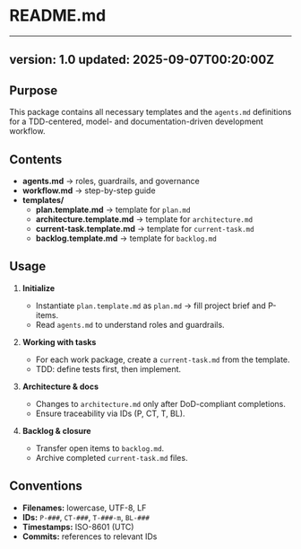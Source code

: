 ﻿# README.md
---
version: 1.0
updated: 2025-09-07T00:20:00Z
---

## Purpose
This package contains all necessary templates and the `agents.md` definitions for a TDD-centered, model- and documentation-driven development workflow.

## Contents
- **agents.md** -> roles, guardrails, and governance
- **workflow.md** -> step-by-step guide
- **templates/**
  - **plan.template.md** -> template for `plan.md`
  - **architecture.template.md** -> template for `architecture.md`
  - **current-task.template.md** -> template for `current-task.md`
  - **backlog.template.md** -> template for `backlog.md`

## Usage
1. **Initialize**
   - Instantiate `plan.template.md` as `plan.md` -> fill project brief and P-items.
   - Read `agents.md` to understand roles and guardrails.

2. **Working with tasks**
   - For each work package, create a `current-task.md` from the template.
   - TDD: define tests first, then implement.

3. **Architecture & docs**
   - Changes to `architecture.md` only after DoD-compliant completions.
   - Ensure traceability via IDs (P, CT, T, BL).

4. **Backlog & closure**
   - Transfer open items to `backlog.md`.
   - Archive completed `current-task.md` files.

## Conventions
- **Filenames:** lowercase, UTF-8, LF
- **IDs:** `P-###`, `CT-###`, `T-###-m`, `BL-###`
- **Timestamps:** ISO-8601 (UTC)
- **Commits:** references to relevant IDs

